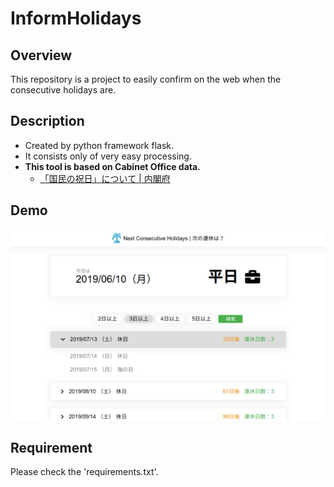# InformHolidays

## Overview
This repository is a project to easily confirm on the web when the consecutive holidays are.

## Description
* Created by python framework flask.
* It consists only of very easy processing.
* **This tool is based on Cabinet Office data.**
  * [「国民の祝日」について | 内閣府](https://www8.cao.go.jp/chosei/shukujitsu/gaiyou.html)

## Demo
![demo_image](./static/img/demo.jpg)


## Requirement
Please check the 'requirements.txt'.
